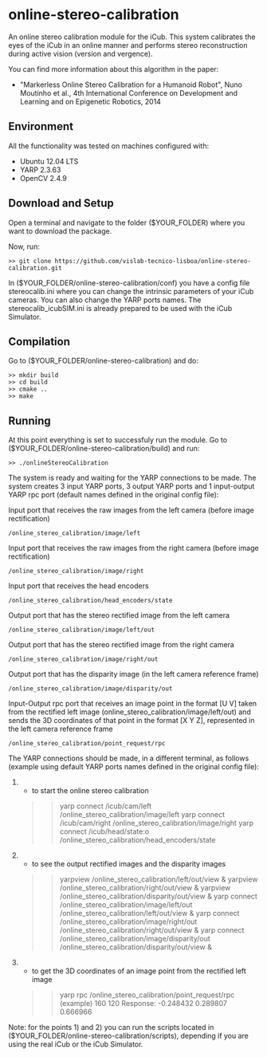 # online-stereo-calibration

An online stereo calibration module for the iCub. This system calibrates the eyes of the iCub in an online manner and performs stereo reconstruction during active vision (version and vergence).

You can find more information about this algorithm in the paper:
+ "Markerless Online Stereo Calibration for a Humanoid Robot", Nuno Moutinho et al., 4th International Conference on Development and Learning and on Epigenetic Robotics, 2014

## Environment

All the functionality was tested on machines configured with:

+ Ubuntu 12.04 LTS
+ YARP 2.3.63
+ OpenCV 2.4.9

## Download and Setup

Open a terminal and navigate to the folder ($YOUR_FOLDER) where you want to download the package.

Now, run:

	>> git clone https://github.com/vislab-tecnico-lisboa/online-stereo-calibration.git

In ($YOUR_FOLDER/online-stereo-calibration/conf) you have a config file stereocalib.ini where you can change the intrinsic parameters of your iCub cameras. You can also change the YARP ports names. The stereocalib_icubSIM.ini is already prepared to be used with the iCub Simulator.

## Compilation

Go to ($YOUR_FOLDER/online-stereo-calibration) and do:

	>> mkdir build
	>> cd build
	>> cmake ..
	>> make

## Running

At this point everything is set to successfuly run the module. Go to ($YOUR_FOLDER/online-stereo-calibration/build) and run:

	>> ./onlineStereoCalibration

The system is ready and waiting for the YARP connections to be made. The system creates 3 input YARP ports, 3 output YARP ports and 1 input-output YARP rpc port (default names defined in the original config file):

Input port that receives the raw images from the left camera (before image rectification)

	/online_stereo_calibration/image/left

Input port that receives the raw images from the right camera (before image rectification)

	/online_stereo_calibration/image/right

Input port that receives the head encoders

	/online_stereo_calibration/head_encoders/state

Output port that has the stereo rectified image from the left camera

	/online_stereo_calibration/image/left/out

Output port that has the stereo rectified image from the right camera

	/online_stereo_calibration/image/right/out

Output port that has the disparity image (in the left camera reference frame)

	/online_stereo_calibration/image/disparity/out

Input-Output rpc port that receives an image point in the format [U V] taken from the rectified left image (online_stereo_calibration/image/left/out) and sends the 3D coordinates of that point in the format [X Y Z], represented in the left camera reference frame

	/online_stereo_calibration/point_request/rpc 

The YARP connections should be made, in a different terminal, as follows (example using default YARP ports names defined in the original config file):

1) - to start the online stereo calibration

	>> yarp connect /icub/cam/left /online_stereo_calibration/image/left
	>> yarp connect /icub/cam/right /online_stereo_calibration/image/right
	>> yarp connect /icub/head/state:o /online_stereo_calibration/head_encoders/state

2) - to see the output rectified images and the disparity images

	>> yarpview /online_stereo_calibration/left/out/view &
	>> yarpview /online_stereo_calibration/right/out/view &
	>> yarpview /online_stereo_calibration/disparity/out/view &
	>> yarp connect /online_stereo_calibration/image/left/out /online_stereo_calibration/left/out/view &
	>> yarp connect /online_stereo_calibration/image/right/out /online_stereo_calibration/right/out/view &
	>> yarp connect /online_stereo_calibration/image/disparity/out /online_stereo_calibration/disparity/out/view &

3) - to get the 3D coordinates of an image point from the rectified left image

	>> yarp rpc /online_stereo_calibration/point_request/rpc
	(example)
	>> 160 120
	>> Response: -0.248432 0.289807 0.666966


Note: for the points 1) and 2) you can run the scripts located in ($YOUR_FOLDER/online-stereo-calibration/scripts), depending if you are using the real iCub or the iCub Simulator.
